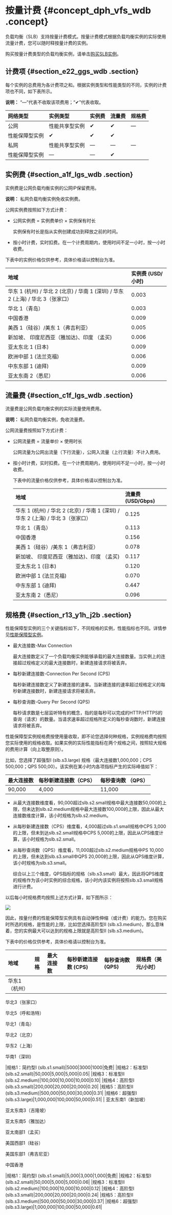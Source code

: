 # 按量计费 {#concept_dph_vfs_wdb .concept}

负载均衡（SLB）支持按量计费模式。按量计费模式根据负载均衡实例的实际使用流量计费，您可以随时释按量计费的实例。

购买按量计费类型的负载均衡实例，请单击[购买SLB实例](https://common-buy-intl.alibabacloud.com/?spm=5176.11783163.content.slbList_setting_buyslb.6fe8679bLl5zeT&commodityCode=slb_intl#/buy)。

## 计费项 {#section_e22_ggs_wdb .section}

每个实例的总费用为各计费项之和。根据实例类型和性能类型的不同，实例的计费项也不同，如下表所示。

**说明：** “—”代表不收取该项费用；“✔”代表收取。

|网络类型|实例类型|实例费|流量费|规格费|
|:---|:---|:--|:--|:--|
|公网|性能共享型实例|✔|✔|—|
|性能保障型实例|✔|✔|✔|
|私网|性能共享型实例|—|—|—|
|性能保障型实例|—|—|✔|

## 实例费 {#section_a1f_lgs_wdb .section}

实例费是公网负载均衡实例的公网IP保留费用。

**说明：** 私网负载均衡实例免收实例费。

公网实例费按照如下方式计费：

-   公网实例费 = 实例费单价 × 实例保有时长

    实例保有时长是指从实例创建成功到释放之前的时间。

-   按小时计费，实时扣费。在一个计费周期内，使用时间不足一小时，按一小时收费。


下表中的实例价格仅供参考，具体价格请以控制台为准。

|地域|实例费 \(USD/小时\)|
|:-|:-------------|
|华东 1 \(杭州\) / 华北 2 \(北京\) / 华南 1 \(深圳\) / 华东 2 \(上海\) / 华北 3（张家口）|0.003|
|华北 1（青岛）|0.003|
|中国香港|0.009|
|美西 1（硅谷）/美东 1（弗吉利亚）|0.005|
|新加坡、 印度尼西亚（雅加达\)、印度 （孟买\)|0.006|
|亚太东北 1 \(日本\)|0.009|
|欧洲中部 1 \(法兰克福\)|0.006|
|中东东部 1 \(迪拜\)|0.009|
|亚太东南 2（悉尼）|0.006|

## 流量费 {#section_c1f_lgs_wdb .section}

流量费是公网负载均衡实例的实际流量使用费用。

**说明：** 私网负载均衡实例，免收流量费。

公网流量费按照如下方式计费：

-   公网流量费 = 流量单价 × 使用时长

    公网流量为公网出流量（下行流量），公网入流量（上行流量）不计入费用。

-   按小时计费，实时扣费。在一个计费周期内，使用时间不足一小时，按一小时收费。

    下表中的流量价格仅供参考，具体价格请以控制台为准。

    |地域|流量费 \(USD/Gbps\)|
    |:-|:---------------|
    |华东 1 \(杭州\) / 华北 2 \(北京\) / 华南 1 \(深圳\) / 华东 2 \(上海\) / 华北 3（张家口）|0.125|
    |华北 1（青岛）|0.113|
    |中国香港|0.156|
    |美西 1（硅谷）/美东 1（弗吉利亚）|0.078|
    |新加坡、 印度尼西亚（雅加达\)、印度 （孟买\)|0.117|
    |亚太东北 1 \(日本\)|0.120|
    |欧洲中部 1 \(法兰克福\)|0.070|
    |中东东部 1 \(迪拜\)|0.447|
    |亚太东南 2（悉尼）|0.096|


## 规格费 {#section_r13_y1h_j2b .section}

性能保障型实例的三个关键指标如下，不同规格的实例，性能指标也不同。详情参见[性能保障型实例](../intl.zh-CN/常见问题/性能保障型实例FAQ.md#)。

-   最大连接数-Max Connection

    最大连接数定义了一个负载均衡实例能够承载的最大连接数量。当实例上的连接超过规格定义的最大连接数时，新建连接请求将被丢弃。

-   每秒新建连接数-Connection Per Second \(CPS\)

    每秒新建连接数定义了新建连接的速率。当新建连接的速率超过规格定义的每秒新建连接数时，新建连接请求将被丢弃。

-   每秒查询数-Query Per Second \(QPS\)

    每秒请求数是七层监听特有的概念，指的是每秒可以完成的HTTP/HTTPS的查询（请求）的数量。当请求速率超过规格所定义的每秒查询数时，新建连接请求将被丢弃。


性能保障型实例规格费按使用量收取，即不论您选择何种规格，实例规格费均按照您实际使用的规格收取。如果实例的实际性能指标在两个规格之间，按照较大规格的费用计算（向上取整原则）。

比如，您选择了超强型I \(slb.s3.large\) 规格（最大连接数1,000,000；CPS 500,000；QPS 500,00）。该实例在某小时内各项指标产生的实际峰值如下：

|最大连接数|每秒新建连接数（CPS）|每秒查询数 （QPS）|
|:----|:-----------|:----------|
|90,000|4,000|11,000|

-   从最大连接数维度看，90,000超过slb.s2.small规格中最大连接数50,000的上限，但未达到slb.s2.medium规格中最大连接数100,000的上限，因此从最大连接数维度计算，该小时规格为slb.s2.medium。

-   从每秒新建连接数（CPS）维度看，4,000超过slb.s1.small规格中CPS 3,000的上限，但未到达slb.s2.small规格中CPS 5,000的上限，因此从CPS维度计算，该小时规格为slb.s2.small。

-   从每秒查询数（QPS）维度看，11,000超过slb.s2.medium规格中PS 10,000的上限，但未达到slb.s3.small中QPS 20,000的上限，因此从QPS维度计算，该小时规格为slb.s3.small。

    综合以上三个维度，QPS指标的规格（slb.s3.small）最大，因此将QPS维度的规格作为该小时实例的综合规格，该小时内该实例将按照slb.s3.small规格进行计费。


以后每小时规格费均按照上述方式计算，如下图所示：

![](http://static-aliyun-doc.oss-cn-hangzhou.aliyuncs.com/assets/img/13418/15669622473113_zh-CN.png)

因此，按量付费的性能保障型实例具有自动弹性伸缩（或计费）的能力。您在购买时所选的规格，是性能的上限，比如您选择高阶型II \(slb.s3.medium\)，那么意味着，您的实例最大可以达到的规格上限就是高阶型II \(slb.s3.medium\)。

下表中的价格仅供参考，具体价格请以控制台为准。

|地域|规格|最大连接数|每秒新建连接数 \(CPS\)|每秒查询数\(QPS\)|规格费（美元/小时）|
|:-|:-|:----|:--------------|:-----------|:---------|
| 华东1（杭州）

 华北3（张家口）

 华北5（呼和浩特）

 华北1（青岛）

 华北2（北京）

 华东2（上海）

 华南1（深圳\)

 |规格1：简约型I \(slb.s1.small\)|5000|3000|1000|免费|
|规格2：标准型I \(slb.s2.small\)|50,000|5,000|5,000|0.05|
|规格3：标准型II \(slb.s2.medium\)|100,000|10,000|10,000|0.10|
|规格4：高阶型I \(slb.s3.small\)|200,000|20,000|20,000|0.20|
|规格5：高阶型II \(slb.s3.medium\)|500,000|50,000|30,000|0.31|
|规格6：超强型I \(slb.s3.large\)|1,000,000|100,000|50,000|0.51|
| 亚太东南1（新加坡）

 亚太东南3（吉隆坡）

 亚太东南5（雅加达）

 亚太南部1（孟买）

 美国西部1（硅谷）

 美国东部1（弗吉尼亚）

 中国香港

 |规格1：简约型I \(slb.s1.small\)|5,000|3,000|1,000|免费|
|规格2：标准型I \(slb.s2.small\)|50,000|5,000|5,000|0.06|
|规格3：标准型II \(slb.s2.medium\)|100,000|10,000|10,000|0.12|
|规格4：高阶型I \(slb.s3.small\)|200,000|20,000|20,000|0.24|
|规格5：高阶型II \(slb.s3.medium\)|500,000|50,000|30,000|0.37|
|规格6：超强型I \(slb.s3.large\)|1,000,000|100,000|50,000|0.61|

